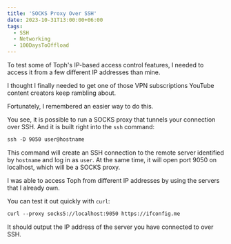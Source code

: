 ```yaml
---
title: 'SOCKS Proxy Over SSH'
date: 2023-10-31T13:00:00+06:00
tags:
  - SSH
  - Networking
  - 100DaysToOffload
---
```


To test some of Toph's IP-based access control features, I needed to access it from a few different IP addresses than mine.

I thought I finally needed to get one of those VPN subscriptions YouTube content creators keep rambling about.

Fortunately, I remembered an easier way to do this.

You see, it is possible to run a SOCKS proxy that tunnels your connection over SSH. And it is built right into the `ssh` command:

``` txt {linenos=false}
ssh -D 9050 user@hostname
```

This command will create an SSH connection to the remote server identified by `hostname` and log in as `user`. At the same time, it will open port 9050 on localhost, which will be a SOCKS proxy.

I was able to access Toph from different IP addresses by using the servers that I already own.

You can test it out quickly with `curl`:

``` txt {linenos=false}
curl --proxy socks5://localhost:9050 https://ifconfig.me
```

It should output the IP address of the server you have connected to over SSH.
